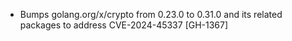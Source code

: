 * Bumps golang.org/x/crypto from 0.23.0 to 0.31.0 and its related packages to address CVE-2024-45337
  [GH-1367]
